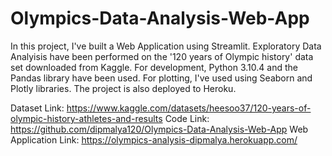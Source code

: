 # Olympics-Data-Analysis-Web-App
In this project, I've built a Web Application using Streamlit. Exploratory Data Analyisis have been performed on the '120 years of Olympic history' data set downloaded from Kaggle. For development, Python 3.10.4 and the Pandas library have been used. For plotting, I've used using Seaborn and Plotly libraries. The project is also deployed to Heroku.

Dataset Link: https://www.kaggle.com/datasets/heesoo37/120-years-of-olympic-history-athletes-and-results
Code Link: https://github.com/dipmalya120/Olympics-Data-Analysis-Web-App
Web Application Link: https://olympics-analysis-dipmalya.herokuapp.com/
